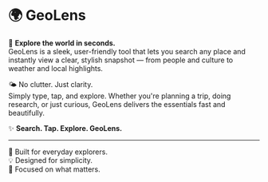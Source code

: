 # 🌍 GeoLens

🔎 **Explore the world in seconds.**  
GeoLens is a sleek, user-friendly tool that lets you search any place and instantly view a clear, stylish snapshot — from people and culture to weather and local highlights.  

🌤️ No clutter. Just clarity.  
Simply type, tap, and explore. Whether you're planning a trip, doing research, or just curious, GeoLens delivers the essentials fast and beautifully.  

✨ **Search. Tap. Explore. GeoLens.**

---

🚀 Built for everyday explorers.  
💡 Designed for simplicity.  
🎯 Focused on what matters.
